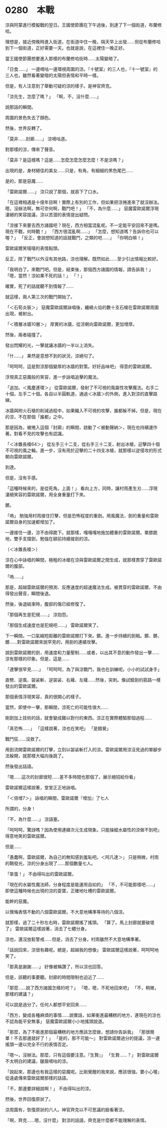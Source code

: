 # 0280　本戰

涼與阿蒙進行模擬戰的翌日。王國使節團在下午過後，到達了下一個街道，布蘭修哈。

理想是，接近傍晚時進入街道，在街道中住一晚，隔天早上出發......但從布蘭修哈到下一個街道，正好需要一天。也就是說，在這裡住一晚正好。

當王國使節團想要進入那樣的布蘭修哈街時......太陽變暗了。

「日食......」
一邊嘀咕一邊環視周圍的涼。『十號室』的三人也，『十一號室』的三人也，雖然看著變暗的太陽但表情和平時一樣。

但是，有人注意到了舉動可疑的涼的樣子。是神官齊克。

「涼先生，怎麼了嗎？」
「啊，不，沒什麼......」

說那話的瞬間。

周圍的景色失去了顏色。

然後，世界反轉了。

「莫非......封廊......」
涼嘀咕道。

對那樣的涼，傳來了聲音。

「莫非？是這樣嗎？這是......怎麼怎麼怎麼怎麼！不是涼嗎？」

出現的是，身材絕佳的美女......只是，有角，有細細的黑色尾巴......

是的，那是惡魔......

「雷歐諾爾......」
涼只說了那個，就吞下了口水。

「在這裡相遇是十億年目啊！實際上有別的工作，但如果把涼捲進來了就沒辦法。嗯，沒辦法啊，無可奈何啊，戰鬥吧！」
「不，為什麼......」
惡魔雷歐諾爾浮現淒絕的笑容提議，涼以苦澀的表情提出疑問。

「涼接下來要去西方諸國吧？現在，西方相當混亂呢。不一定能平安回來不是嗎。現在不戰，何時戰！」
「西方很混亂啊......」
「怎麼，想知道嗎？告訴你也可以喔？」
「反正，會說想知道的話就戰鬥，之類的吧......」
「你明白嘛！」

雷歐諾爾笑嘻嘻的表情點頭。

反正，除了戰鬥以外沒有其他路，涼也理解。既然如此......至少引出情報比較好。

「我明白了。來戰鬥吧。但是，結束後，那個西方諸國的情報，請告訴我！」
「嗯，當然！涼如果不死的話！」
「！」

確實，死了的話就聽不到情報了......

就這樣，兩人第三次的戰鬥開始了。

「＜石筍炎裝＞」
惡魔雷歐諾爾詠唱後，纏繞火焰的數十支石槍在雷歐諾爾周圍出現，被射出。

「＜積層冰牆10層＞」
厚實的冰牆，從涼朝向雷歐諾爾，更加增厚。

然後，兩者碰撞了。

發出閃耀的光，一擊就讓冰牆的一半以上消失。

「什......」
果然是意想不到的狀況，涼絕句了。

「呵呵呵，這是對涼那個變厚的冰牆的對策。好好品味吧」
得意的雷歐諾爾。

浮現真正惡魔般的笑容，進一步詠唱追擊的魔法。

「追加。＜風塵連環＞」
從雷歐諾爾，發射了不可視的風屬性攻擊魔法。右手二十個，左手二十個。各自以半圓軌道，通過＜冰牆＞的外側，進入對涼的直擊路線。

冰牆與附火石槍的削減過程中，如果織入不可視的攻擊，誰都躲不掉。但是，現在的涼，不在那個「誰都」之中。

那是因為，被捲入這個『封廊』的瞬間，啟動了＜被動聲納＞，現在也持續運作著。對看不見的攻擊也有認識。

「＜冰錐長槍64＞」
從左手三十二支，從右手三十二支，射出冰槍，迎擊四十個不可視的風之輪。進一步，沒有用於迎擊的二十四支冰槍，就那樣以逆侵攻的形式朝向雷歐諾爾。

到達。

但是，沒有手感。

「這種時候來的，是從死角。上面！」
看向上方，同時，讓村雨產生刃......浮現淒絕笑容的雷歐諾爾，用全身重量打下來。

鏘。

「嗚」
勉強用村雨接住打擊，但是恐怖程度的重劍。用風魔法，劍的重量和雷歐諾爾自身的加速都增加了。

一邊接住一邊，涼不由得跪下。就那樣，嘎嘎嘎地施加體重的雷歐諾爾。單膝跪地，雙手支撐劍，勉強在額前持續接劍的涼。

（＜冰錐長槍＞）

涼在心中詠唱的瞬間，極粗的冰槍在涼與雷歐諾爾之間生成，就那樣貫穿了雷歐諾爾的腹部。

「嗚......」

那是，超越雷歐諾爾的預測、反應速度的超速魔法生成。被貫穿的雷歐諾爾，不由得發出聲音，瞬間後退。

然後，後退結束時，腹部的傷已經修復了。

「那個再生是犯規......」
涼抱怨。

「那個生成速度也是犯規吧......」
雷歐諾爾笑了。

下一瞬間。一口氣縮短距離的雷歐諾爾打下來。鏘。進一步持續的劍戟。鏘、鏘、鏘......對雷歐諾爾來說罕見的，用劍的連續攻擊。

說到雷歐諾爾的劍，用速度和力量壓制......或者，以出其不意的動作發出一擊......涼有那樣的印象。但是，這是......

「連擊很罕見......」
「呵呵呵，為了與涼戰鬥，我也在訓練呢。小小的試試身手」

直劈、逆風、袈裟斬、逆袈裟、右薙、左薙......然後，突刺。像試驗劍的筋路一樣發出的雷歐諾爾。

那個表情浮現笑容，真的很開心的樣子。

當然，即使中一擊，那瞬間，涼死亡的可能性很大......

剛劍加上技術的話，就會變成難以對付的東西。涼正在實際體驗那個過程......

「真恐怖......」
「這樣說著，涼也在笑吧」
「是錯覺」

戰鬥狂......沒救了。

用劍流開雷歐諾爾的打擊，立刻以袈裟斬打入的涼。雷歐諾爾用涼沒見過的單腳步法躲開，就那樣大幅向後跳了。

然後發出話語。

「嗯......這次的封廊很短......差不多時間也那個了。展示絕招給你看」

雷歐諾爾這樣說著，堂堂正正地詠唱。

「＜倍增7＞」
詠唱的瞬間，雷歐諾爾『增加』了七人

所謂的，分身！

「不，為什麼......」
涼語塞。

「呵呵呵，驚訝嗎？因為使用連續次元生成現象。只能操縱水屬性的涼做不到吧」
得意地笑的雷歐諾爾。

但是......

「愚蠢啊，雷歐諾爾，為自己的無知感到羞恥吧。＜阿凡達＞」
只是稍微，村雨的鞘發光，涼的分身出現了......那個數量七人。

「笨蛋！」
不由得叫出的雷歐諾爾。

「現在的水屬性魔法師，分身程度是能運用自如的」
「不，不可能那樣吧......」
即使這種時候也出現的涼的耍寶，正確地吐槽的雷歐諾爾。

能幹的惡魔。

以懊悔表情不動的八個雷歐諾爾。不大意地構準等待的八個涼。

就那樣，過了二十秒左右時，雷歐諾爾搖了搖頭。
「算了。馬上封廊就要破壞了」
雷歐諾爾這樣說著，消去了七體分身。

涼也，還沒放鬆警戒......但是，消去了分身。村雨雖然不大意地構準著。

「話說回來，涼很有趣呢。總是，超越我的想像」
雷歐諾爾這樣說著，呵呵呵地笑了。

「那真是謝謝......」
好像被稱讚了，所以涼也回答。

但是，該聽的事要聽。封廊的時間限制也迫近了......

「那麼......說了西方諸國怎樣的吧？」
「嗯，嗯，不死地回來吧」
「不，稍微，那樣的建議？」

可以說是過分了。任何人都想平安回來......

「西方，變成各種麻煩的事情......說實話，如果衝進最糟糕的地方，連現在的涼也不認為能平安無事」
惡魔雷歐諾爾小小地搖頭說道。

「那麼，為了不衝進那個最糟糕的地方應該怎麼做，想請你告訴我」
「那很簡單！不去那邊就好了！」
「是的，那不可能～」
對雷歐諾爾過分的提議，涼一邊搖頭一邊以完全不行的表情否定。

「嗯～，沒辦法。那麼，只有這個要注意。『生贄』」
「生贄......？」
對雷歐諾爾不太明白的建議，皺眉嘀咕的涼。

「說起來，那邊也有我這樣的惡魔呢。比剛覺醒的我來說，應該很強，要小心喔」
從遠處傳來雷歐諾爾那樣的話語。

「不，那邊要詳細說啊！」
不由得叫出的涼。

然後，世界回復原狀了。

涼周圍有，恢復原狀的六人。神官齊克以不可思議的臉看著涼。

「啊，齊克......嗯，沒什麼」
對涼的話語，齊克是什麼都不能理解的表情。